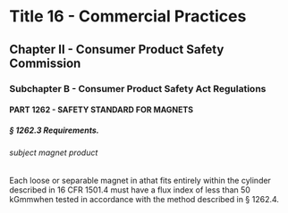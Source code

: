 
# Title 16 - Commercial Practices
## Chapter II - Consumer Product Safety Commission
### Subchapter B - Consumer Product Safety Act Regulations
#### PART 1262 - SAFETY STANDARD FOR MAGNETS
##### § 1262.3 Requirements.
###### subject magnet product

Each loose or separable magnet in athat fits entirely within the cylinder described in 16 CFR 1501.4 must have a flux index of less than 50 kGmmwhen tested in accordance with the method described in § 1262.4.
